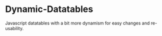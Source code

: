 # Dynamic-Datatables
Javascript datatables with a bit more dynamism for easy changes and re-usability.
